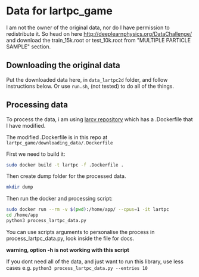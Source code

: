# Data for lartpc_game

I am not the owner of the original data, nor do I have permission to redistribute it.
So head on here http://deeplearnphysics.org/DataChallenge/ and download the train_15k.root or test_10k.root from 
"MULTIPLE PARTICLE SAMPLE" section.

## Downloading the original data

Put the downloaded data here, in `data_lartpc2d` folder, and follow instructions below.
Or use `run.sh`, (not tested) to do all of the things.

## Processing data

To process the data, i am using [larcv repository](https://github.com/DeepLearnPhysics/larcv2)
which has a .Dockerfile that I have modified. 

The modified .Dockerfile is in this repo at `lartpc_game/downloading_data/.Dockerfile`

First we need to build it:

```bash
sudo docker build -t lartpc -f .Dockerfile .
```

Then create dump folder for the processed data.

```bash
mkdir dump
```

Then run the docker and processing script:

```bash
sudo docker run --rm -v $(pwd):/home/app/ --cpus=1 -it lartpc 
cd /home/app
python3 process_lartpc_data.py 
```

You can use scripts arguments to personalise the process in process_lartpc_data.py, look inside the file for docs.

**warning, option -h is not working with this script**

If you dont need all of the data, and just want to run this library, use less cases e.g. `python3 process_lartpc_data.py --entries 10`

